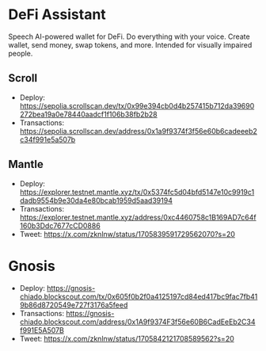 # DeFi Assistant

Speech AI-powered wallet for DeFi. Do everything with your voice. Create wallet, send money, swap tokens, and more. Intended for visually impaired people.

## Scroll

-   Deploy: https://sepolia.scrollscan.dev/tx/0x99e394cb0d4b257415b712da39690272bea19a0e78440aadcf1f106b38fb2b28
-   Transactions: https://sepolia.scrollscan.dev/address/0x1a9f9374f3f56e60b6cadeeeb2c34f991e5a507b

## Mantle

-   Deploy: https://explorer.testnet.mantle.xyz/tx/0x5374fc5d04bfd5147e10c9919c1dadb9554b9e30da4e80bcab1959d5aad39194
-   Transactions: https://explorer.testnet.mantle.xyz/address/0xc4460758c1B169AD7c64f160b3Ddc7677cCD0886
-   Tweet: https://x.com/zknlnw/status/1705839591729562070?s=20

# Gnosis

-   Deploy: https://gnosis-chiado.blockscout.com/tx/0x605f0b2f0a4125197cd84ed417bc9fac7fb419b86d8720549e727f3176a5feed
-   Transactions: https://gnosis-chiado.blockscout.com/address/0x1A9f9374F3f56e60B6CadEeEb2C34f991E5A507B
-   Tweet: https://x.com/zknlnw/status/1705842121708589562?s=20

